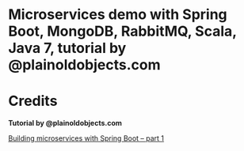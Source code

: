 # Microservices demo with Spring Boot, MongoDB, RabbitMQ, Scala, Java 7, tutorial by @plainoldobjects.com

# Credits

**Tutorial by @plainoldobjects.com**

[Building microservices with Spring Boot – part 1](http://plainoldobjects.com/2014/04/01/building-microservices-with-spring-boot-part1/)
